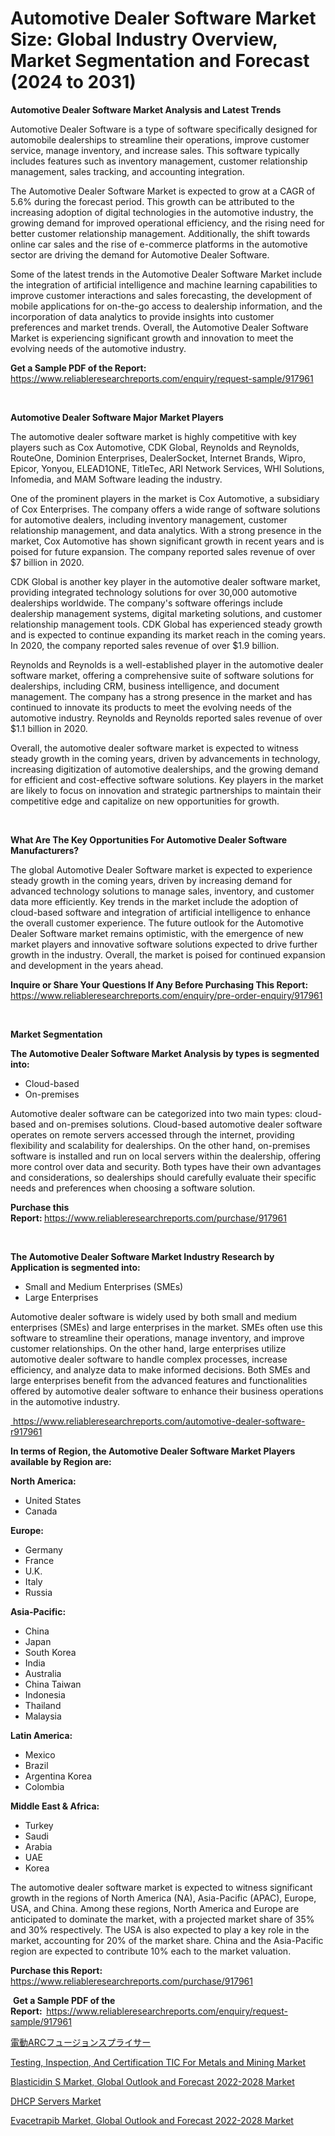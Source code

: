 <p><h1>Automotive Dealer Software Market Size: Global Industry Overview, Market Segmentation and Forecast (2024 to 2031)</h1></p><p><strong>Automotive Dealer Software Market Analysis and Latest Trends</strong></p>
<p><p>Automotive Dealer Software is a type of software specifically designed for automobile dealerships to streamline their operations, improve customer service, manage inventory, and increase sales. This software typically includes features such as inventory management, customer relationship management, sales tracking, and accounting integration.</p><p>The Automotive Dealer Software Market is expected to grow at a CAGR of 5.6% during the forecast period. This growth can be attributed to the increasing adoption of digital technologies in the automotive industry, the growing demand for improved operational efficiency, and the rising need for better customer relationship management. Additionally, the shift towards online car sales and the rise of e-commerce platforms in the automotive sector are driving the demand for Automotive Dealer Software.</p><p>Some of the latest trends in the Automotive Dealer Software Market include the integration of artificial intelligence and machine learning capabilities to improve customer interactions and sales forecasting, the development of mobile applications for on-the-go access to dealership information, and the incorporation of data analytics to provide insights into customer preferences and market trends. Overall, the Automotive Dealer Software Market is experiencing significant growth and innovation to meet the evolving needs of the automotive industry.</p></p>
<p><strong>Get a Sample PDF of the Report:&nbsp;</strong> <a href="https://www.reliableresearchreports.com/enquiry/request-sample/917961">https://www.reliableresearchreports.com/enquiry/request-sample/917961</a></p>
<p>&nbsp;</p>
<p><strong>Automotive Dealer Software Major Market Players</strong></p>
<p><p>The automotive dealer software market is highly competitive with key players such as Cox Automotive, CDK Global, Reynolds and Reynolds, RouteOne, Dominion Enterprises, DealerSocket, Internet Brands, Wipro, Epicor, Yonyou, ELEAD1ONE, TitleTec, ARI Network Services, WHI Solutions, Infomedia, and MAM Software leading the industry.</p><p>One of the prominent players in the market is Cox Automotive, a subsidiary of Cox Enterprises. The company offers a wide range of software solutions for automotive dealers, including inventory management, customer relationship management, and data analytics. With a strong presence in the market, Cox Automotive has shown significant growth in recent years and is poised for future expansion. The company reported sales revenue of over $7 billion in 2020.</p><p>CDK Global is another key player in the automotive dealer software market, providing integrated technology solutions for over 30,000 automotive dealerships worldwide. The company's software offerings include dealership management systems, digital marketing solutions, and customer relationship management tools. CDK Global has experienced steady growth and is expected to continue expanding its market reach in the coming years. In 2020, the company reported sales revenue of over $1.9 billion.</p><p>Reynolds and Reynolds is a well-established player in the automotive dealer software market, offering a comprehensive suite of software solutions for dealerships, including CRM, business intelligence, and document management. The company has a strong presence in the market and has continued to innovate its products to meet the evolving needs of the automotive industry. Reynolds and Reynolds reported sales revenue of over $1.1 billion in 2020.</p><p>Overall, the automotive dealer software market is expected to witness steady growth in the coming years, driven by advancements in technology, increasing digitization of automotive dealerships, and the growing demand for efficient and cost-effective software solutions. Key players in the market are likely to focus on innovation and strategic partnerships to maintain their competitive edge and capitalize on new opportunities for growth.</p></p>
<p>&nbsp;</p>
<p><strong>What Are The Key Opportunities For Automotive Dealer Software Manufacturers?</strong></p>
<p><p>The global Automotive Dealer Software market is expected to experience steady growth in the coming years, driven by increasing demand for advanced technology solutions to manage sales, inventory, and customer data more efficiently. Key trends in the market include the adoption of cloud-based software and integration of artificial intelligence to enhance the overall customer experience. The future outlook for the Automotive Dealer Software market remains optimistic, with the emergence of new market players and innovative software solutions expected to drive further growth in the industry. Overall, the market is poised for continued expansion and development in the years ahead.</p></p>
<p><strong>Inquire or Share Your Questions If Any Before Purchasing This Report:</strong> <a href="https://www.reliableresearchreports.com/enquiry/pre-order-enquiry/917961">https://www.reliableresearchreports.com/enquiry/pre-order-enquiry/917961</a></p>
<p>&nbsp;</p>
<p><strong>Market Segmentation</strong></p>
<p><strong>The Automotive Dealer Software Market Analysis by types is segmented into:</strong></p>
<p><ul><li>Cloud-based</li><li>On-premises</li></ul></p>
<p><p>Automotive dealer software can be categorized into two main types: cloud-based and on-premises solutions. Cloud-based automotive dealer software operates on remote servers accessed through the internet, providing flexibility and scalability for dealerships. On the other hand, on-premises software is installed and run on local servers within the dealership, offering more control over data and security. Both types have their own advantages and considerations, so dealerships should carefully evaluate their specific needs and preferences when choosing a software solution.</p></p>
<p><strong>Purchase this Report:&nbsp;</strong><a href="https://www.reliableresearchreports.com/purchase/917961">https://www.reliableresearchreports.com/purchase/917961</a></p>
<p>&nbsp;</p>
<p><strong>The Automotive Dealer Software Market Industry Research by Application is segmented into:</strong></p>
<p><ul><li>Small and Medium Enterprises (SMEs)</li><li>Large Enterprises</li></ul></p>
<p><p>Automotive dealer software is widely used by both small and medium enterprises (SMEs) and large enterprises in the market. SMEs often use this software to streamline their operations, manage inventory, and improve customer relationships. On the other hand, large enterprises utilize automotive dealer software to handle complex processes, increase efficiency, and analyze data to make informed decisions. Both SMEs and large enterprises benefit from the advanced features and functionalities offered by automotive dealer software to enhance their business operations in the automotive industry.</p></p>
<p><a href="https://www.reliableresearchreports.com/automotive-dealer-software-r917961">&nbsp;https://www.reliableresearchreports.com/automotive-dealer-software-r917961</a></p>
<p><strong>In terms of Region, the Automotive Dealer Software Market Players available by Region are:</strong></p>
<p>
    <p> <strong> North America: </strong>
        <ul>
            <li>United States</li>
            <li>Canada</li>
        </ul>
        </p> 
    <p> <strong> Europe: </strong>
        <ul>
            <li>Germany</li>
            <li>France</li>
            <li>U.K.</li>
            <li>Italy</li>
            <li>Russia</li>
        </ul>
        </p> 
    <p> <strong> Asia-Pacific: </strong>
        <ul>
            <li>China</li>
            <li>Japan</li>
            <li>South Korea</li>
            <li>India</li>
            <li>Australia</li>
            <li>China Taiwan</li>
            <li>Indonesia</li>
            <li>Thailand</li>
            <li>Malaysia</li>
        </ul>
        </p> 
    <p> <strong> Latin America: </strong>
        <ul>
            <li>Mexico</li>
            <li>Brazil</li>
            <li>Argentina Korea</li>
            <li>Colombia</li>
        </ul>
        </p> 
    <p> <strong> Middle East & Africa: </strong>
        <ul>
            <li>Turkey</li>
            <li>Saudi</li>
            <li>Arabia</li>
            <li>UAE</li>
            <li>Korea</li>
        </ul>
    </p>
    </p>
<p><p>The automotive dealer software market is expected to witness significant growth in the regions of North America (NA), Asia-Pacific (APAC), Europe, USA, and China. Among these regions, North America and Europe are anticipated to dominate the market, with a projected market share of 35% and 30% respectively. The USA is also expected to play a key role in the market, accounting for 20% of the market share. China and the Asia-Pacific region are expected to contribute 10% each to the market valuation.</p></p>
<p><strong>Purchase this Report: </strong><a href="https://www.reliableresearchreports.com/purchase/917961">https://www.reliableresearchreports.com/purchase/917961</a></p>
<p>&nbsp;<strong>Get a Sample PDF of the Report:&nbsp;&nbsp;</strong><a href="https://www.reliableresearchreports.com/enquiry/request-sample/917961">https://www.reliableresearchreports.com/enquiry/request-sample/917961</a></p>
<p><strong></strong></p>
<p><p><a href="https://medium.com/@vedakuvlis2023/%E9%9B%BB%E6%B0%97%E3%82%A2%E3%83%BC%E3%82%AF%E8%9E%8D%E5%90%88%E3%82%B9%E3%83%97%E3%83%A9%E3%82%A4%E3%82%B5%E3%83%BC%E3%81%AE%E5%B8%82%E5%A0%B4%E4%BA%88%E6%B8%AC-2024%E5%B9%B4%E3%81%8B%E3%82%892031%E5%B9%B4%E3%81%BE%E3%81%A7%E3%81%AE%E4%B8%96%E7%95%8C%E5%B8%82%E5%A0%B4%E3%81%AE%E5%8B%95%E5%90%91%E3%81%A8%E5%88%86%E6%9E%90%E3%81%8C198%E3%83%9A%E3%83%BC%E3%82%B8%E3%81%A7%E7%B6%B2%E7%BE%85%E3%81%95%E3%82%8C%E3%81%A6%E3%81%84%E3%81%BE%E3%81%99-fba3e00c7ed6">電動ARCフュージョンスプライサー</a></p><p><a href="https://github.com/Chiragrp22/Market-Research-Report-List-6/blob/main/testing-inspection-and-certification-tic-for-metals-and-mining-market.md">Testing, Inspection, And Certification TIC For Metals and Mining Market</a></p><p><a href="https://issuu.com/reportprime-2/docs/blasticidin-s-market-global-outlook_7c9d1d0dd35ff7">Blasticidin S Market, Global Outlook and Forecast 2022-2028 Market</a></p><p><a href="https://github.com/yazulaeha/Market-Research-Report-List-2/blob/main/dhcp-servers-market.md">DHCP Servers Market</a></p><p><a href="https://issuu.com/reportprime-2/docs/evacetrapib-market-global-outlook-a_c123d25701dd7c">Evacetrapib Market, Global Outlook and Forecast 2022-2028 Market</a></p></p>
